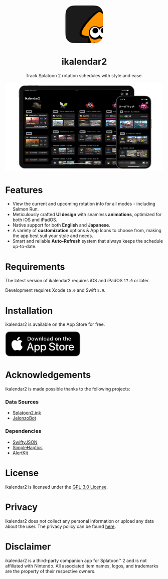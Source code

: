 <!-- markdownlint-disable MD033 MD041 -->
<p align="center">
  <img
    src="./Resources/MetaAssets/AppIcons/ikalendar2-app-icon-default-masked.png"
    alt="ikalendar2 logo"
    width=120/>
</p>

<h1 align="center"/>ikalendar2</h1>

<p align="center">
Track Splatoon 2 rotation schedules with style and ease.
</p>

![Preview](./Resources/MetaAssets/Screenshots/MainMockup.png)

# Features

- View the current and upcoming rotation info for all modes - including Salmon Run.
- Meticulously crafted **UI design** with seamless **animations**, optimized for both iOS and iPadOS.
- Native support for both **English** and **Japanese**.
- A variety of **customization** options & App Icons to choose from, making the app best suit your style and needs.
- Smart and reliable **Auto-Refresh** system that always keeps the schedule up-to-date.

# Requirements

The latest version of ikalendar2 requires iOS and iPadOS `17.0` or later.

Development requires Xcode `15.0` and Swift `5.9`.

# Installation

ikalendar2 is available on the App Store for free.

[![Download on the App Store](./Resources/MetaAssets/Badges/Download_on_the_App_Store_Badge_US-UK_RGB_blk_092917.svg)](https://apps.apple.com/app/ikalendar2/id1529193361)

# Acknowledgements

ikalendar2 is made possible thanks to the following projects:

<!-- markdownlint-disable-next-line MD001 -->
### Data Sources

- [Splatoon2.ink](https://github.com/misenhower/splatoon2.ink)
- [JelonzoBot](https://splatoon.oatmealdome.me/about)

### Dependencies

- [SwiftyJSON](https://github.com/SwiftyJSON/SwiftyJSON)
- [SimpleHaptics](https://github.com/notbd/SimpleHaptics)
- [AlertKit](https://github.com/sparrowcode/AlertKit)

# License

ikalendar2 is licensed under the [GPL-3.0 License](./LICENSE).

# Privacy

ikalendar2 does not collect any personal information or upload any data about the user. The privacy policy can be found [here](https://github.com/notbd/Ikalendar2/wiki/Privacy-Policy).

# Disclaimer

ikalendar2 is a third-party companion app for Splatoon™ 2 and is not affiliated with Nintendo. All associated item names, logos, and trademarks are the property of their respective owners.
